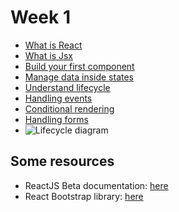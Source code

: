# Week 1

- [What is React](../materials/what-is-react.md)
- [What is Jsx](../materials/what-is-jsx.md)
- [Build your first component](../1-basics/)
- [Manage data inside states](https://reactjs.org/docs/state-and-lifecycle.html)
- [Understand lifecycle](https://reactjs.org/docs/state-and-lifecycle.html)
- [Handling events](https://reactjs.org/docs/handling-events.html)
- [Conditional rendering](https://reactjs.org/docs/conditional-rendering.html)
- [Handling forms](https://reactjs.org/docs/forms.html)
- ![Lifecycle diagram](https://projects.wojtekmaj.pl/react-lifecycle-methods-diagram/)

## Some resources

- ReactJS Beta documentation: [here](https://beta.reactjs.org/)
- React Bootstrap library: [here](https://react-bootstrap.netlify.app/)
